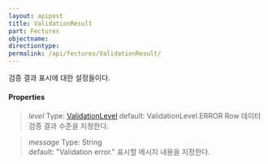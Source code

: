 ```yaml
---
layout: apipost
title: ValidationResult
part: Fectures
objectname: 
directiontype: 
permalink: /api/fectures/ValidationResult/
---
```



검증 결과 표시에 대한 설정들이다.

#### Properties

> *level* 
> Type: [ValidationLevel](/api/fectures/)
> default: ValidationLevel.ERROR
> Row 데이터 검증 결과 수준을 지정한다.

> *message* 
> Type: String  
> default: "Validation error." 
> 표시할 메시지 내용을 지정한다.


